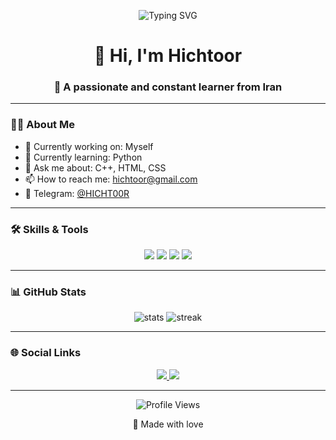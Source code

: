 

<!-- Typing effect -->
<p align="center">
  <img src="https://readme-typing-svg.herokuapp.com?font=Fira+Code&size=28&duration=4000&pause=1000&color=FF5733&center=true&vCenter=true&width=650&lines=Hi+there+%F0%9F%91%8B;I'm+Hichtoor;A+Passionate+and+Constant+Learner+from+Iran" alt="Typing SVG" />
</p>

<!-- Name -->
<h1 align="center">👋 Hi, I'm Hichtoor</h1>
<h3 align="center">🚀 A passionate and constant learner from Iran</h3>

---

### 🧑‍💻 About Me
- 🔭 Currently working on: Myself
- 🌱 Currently learning: Python
- 💬 Ask me about: C++, HTML, CSS
- 📫 How to reach me: hichtoor@gmail.com
- 📱 Telegram: [@HICHT00R](https://t.me/HICHT00R)

---

### 🛠 Skills & Tools
<p align="center">
  <img src="https://img.shields.io/badge/Python-3776AB?style=for-the-badge&logo=python&logoColor=white" />
  <img src="https://upload.wikimedia.org/wikipedia/commons/thumb/1/18/ISO_C%2B%2B_Logo.svg/911px-ISO_C%2B%2B_Logo.svg.png" />
  <img src="https://img.shields.io/badge/HTML5-E34F26?style=for-the-badge&logo=html5&logoColor=white" />
  <img src="https://img.shields.io/badge/CSS3-264DE4?style=for-the-badge&logo=css3&logoColor=white" />
</p>

---

### 📊 GitHub Stats
<p align="center">
  <img src="https://github-readme-stats.vercel.app/api?username=Hichtoor&show_icons=true&theme=tokyonight" alt="stats" />
  <img src="https://github-readme-streak-stats.herokuapp.com/?user=Hichtoor&theme=tokyonight" alt="streak" />
</p>

---

### 🌐 Social Links
<p align="center">
  <a href="https://t.me/HICHT00R" target="_blank">
    <img src="https://img.shields.io/badge/Telegram-2CA5E0?style=for-the-badge&logo=telegram&logoColor=white" />
  </a>
  <a href="https://instagram.com/hichtoor" target="_blank">
    <img src="https://img.shields.io/badge/Instagram-E4405F?style=for-the-badge&logo=instagram&logoColor=white" />
  </a>
</p>

---

<p align="center">
  <img src="https://komarev.com/ghpvc/?username=Hichtoor&label=Profile%20views&color=FF5733&style=flat" alt="Profile Views" />
</p>

<p align="center">💖 Made with love</p>
